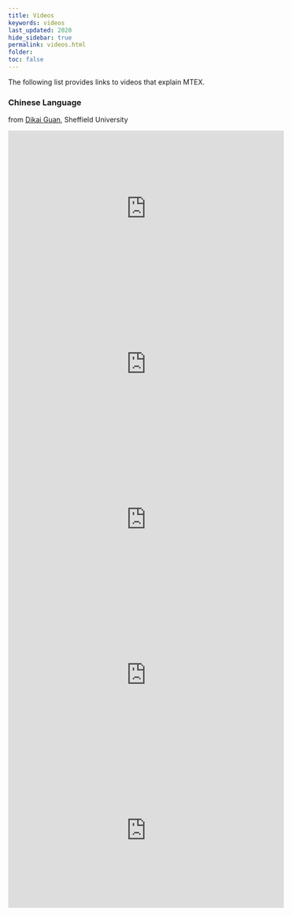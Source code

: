 ```yaml
---
title: Videos
keywords: videos
last_updated: 2020
hide_sidebar: true
permalink: videos.html
folder:
toc: false
---
```


The following list provides links to videos that explain MTEX.

### Chinese Language

from [Dikai Guan](https://www.sheffield.ac.uk/materials/people/research-staff/dikai-guan), Sheffield University

<iframe width="560" height="315" src="https://www.youtube.com/embed/v_3oanfptEw" frameborder="0" allow="accelerometer; autoplay; encrypted-media; gyroscope; picture-in-picture" allowfullscreen></iframe>

<iframe width="560" height="315" src="https://www.youtube.com/embed/ulbE4c_-Vfw" frameborder="0" allow="accelerometer; autoplay; encrypted-media; gyroscope; picture-in-picture" allowfullscreen></iframe>

<iframe width="560" height="315" src="https://www.youtube.com/embed/etse5oJM54c" frameborder="0" allow="accelerometer; autoplay; encrypted-media; gyroscope; picture-in-picture" allowfullscreen></iframe>

<iframe width="560" height="315" src="https://www.youtube.com/embed/zbBYa7VlFpw" frameborder="0" allow="accelerometer; autoplay; encrypted-media; gyroscope; picture-in-picture" allowfullscreen></iframe>

<iframe width="560" height="315" src="https://www.youtube.com/embed/zbBYa7VlFpw" frameborder="0" allow="accelerometer; autoplay; encrypted-media; gyroscope; picture-in-picture" allowfullscreen></iframe>

